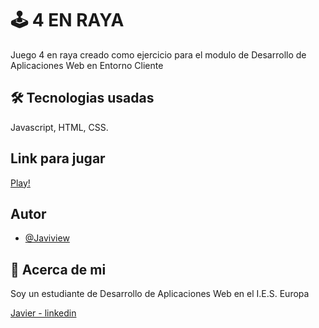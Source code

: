 
# 🕹️ 4 EN RAYA

Juego 4 en raya creado como ejercicio para el modulo de Desarrollo de Aplicaciones Web en Entorno Cliente


## 🛠 Tecnologias usadas
Javascript, HTML, CSS.


## Link para jugar

[Play!](https://javiview.github.io/JUEGO_4_EN_LINEA/)


## Autor

- [@Javiview](https://www.github.com/Javiview)


## 🚀 Acerca de mi
Soy un estudiante de Desarrollo de Aplicaciones Web en el I.E.S. Europa

[Javier - linkedin](https://www.linkedin.com/in/javier-agudo/)
